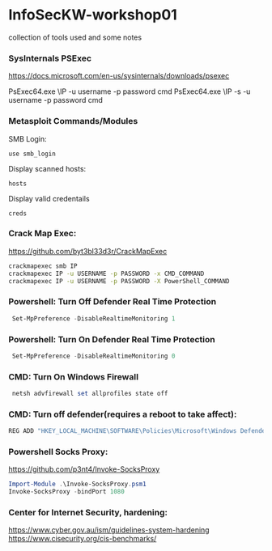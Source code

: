 # InfoSecKW-workshop01
collection of tools used and some notes


### SysInternals PSExec
https://docs.microsoft.com/en-us/sysinternals/downloads/psexec

PsExec64.exe \\IP -u username -p password cmd
PsExec64.exe \\IP -s -u username -p password cmd

### Metasploit Commands/Modules
SMB Login:
```
use smb_login
```

Display scanned hosts:
```
hosts
```

Display valid credentails
```
creds
```

### Crack Map Exec:
https://github.com/byt3bl33d3r/CrackMapExec
```bash
crackmapexec smb IP
crackmapexec IP -u USERNAME -p PASSWORD -x CMD_COMMAND
crackmapexec IP -u USERNAME -p PASSWORD -X PowerShell_COMMAND
```

### Powershell: Turn Off Defender Real Time Protection
```powershell
 Set-MpPreference -DisableRealtimeMonitoring 1
```

### Powershell: Turn On Defender Real Time Protection
```powershell
 Set-MpPreference -DisableRealtimeMonitoring 0
```

### CMD: Turn On Windows Firewall
```powershell
 netsh advfirewall set allprofiles state off
```

### CMD: Turn off defender(requires a reboot to take affect):
```powershell
REG ADD "HKEY_LOCAL_MACHINE\SOFTWARE\Policies\Microsoft\Windows Defender" /v DisableAntiSpyware /t REG_DWORD /d 1 /f
```

### Powershell Socks Proxy:
https://github.com/p3nt4/Invoke-SocksProxy
```powershell
Import-Module .\Invoke-SocksProxy.psm1
Invoke-SocksProxy -bindPort 1080
```

### Center for Internet Security, hardening:
https://www.cyber.gov.au/ism/guidelines-system-hardening
https://www.cisecurity.org/cis-benchmarks/
